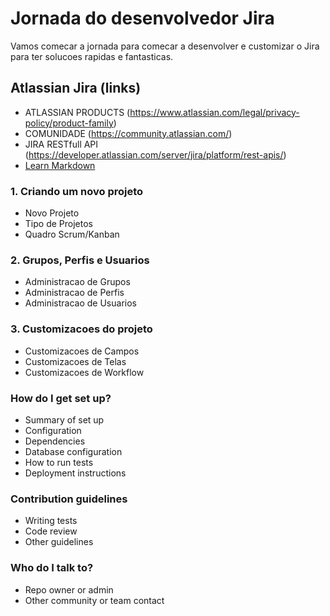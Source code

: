 # Jornada do desenvolvedor Jira #


Vamos comecar a jornada para comecar a desenvolver e customizar o Jira para ter solucoes rapidas e fantasticas.


## Atlassian Jira (links) ##

* ATLASSIAN PRODUCTS (https://www.atlassian.com/legal/privacy-policy/product-family)
* COMUNIDADE (https://community.atlassian.com/)
* JIRA RESTfull API  (https://developer.atlassian.com/server/jira/platform/rest-apis/)
* [Learn Markdown](https://developer.atlassian.com/server/jira/platform/jira-rest-api-examples/)


### 1. Criando um novo projeto ###

* Novo Projeto
* Tipo de Projetos
* Quadro Scrum/Kanban

### 2. Grupos, Perfis e Usuarios ###

* Administracao de Grupos
* Administracao de Perfis
* Administracao de Usuarios


### 3. Customizacoes do projeto ###

* Customizacoes de Campos
* Customizacoes de Telas
* Customizacoes de Workflow








### How do I get set up? ###

* Summary of set up
* Configuration
* Dependencies
* Database configuration
* How to run tests
* Deployment instructions

### Contribution guidelines ###

* Writing tests
* Code review
* Other guidelines

### Who do I talk to? ###

* Repo owner or admin
* Other community or team contact